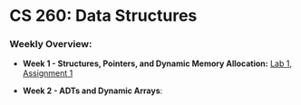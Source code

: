 <h1>CS 260: Data Structures</h1>

<h3>Weekly Overview:</h3>

* **Week 1 - Structures, Pointers, and Dynamic Memory Allocation:** [Lab 1](Week-1/Lab1.c), [Assignment 1](Week-1/Assignment1.c)

* **Week 2 - ADTs and Dynamic Arrays**:
